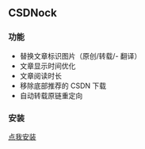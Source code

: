 ## CSDNock

### 功能

- 替换文章标识图片（原创/转载/- 翻译）
- 文章显示时间优化
- 文章阅读时长
- 移除底部推荐的 CSDN 下载
- 自动转载原链重定向

### 安装

[点我安装](https://greasyfork.org/zh-CN/scripts/493011-csdnock)
